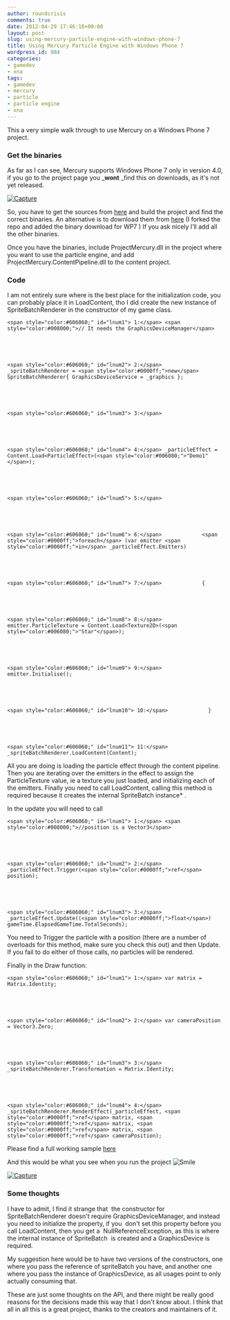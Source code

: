 ```yaml
---
author: roundcrisis
comments: true
date: 2012-04-29 17:46:18+00:00
layout: post
slug: using-mercury-particle-engine-with-windows-phone-7
title: Using Mercury Particle Engine with Windows Phone 7
wordpress_id: 984
categories:
- gamedev
- xna
tags:
- gamedev
- mercury
- particle
- particle engine
- xna
---
```


This a very simple walk through to use Mercury on a Windows Phone 7 project.


### Get the binaries


As far as I can see, Mercury supports Windows Phone 7 only in version 4.0, if you go to the project page you _**wont** _find this on downloads, as it's not yet released.

[![Capture](http://roundcrisis.files.wordpress.com/2012/04/capture6.png)](http://mpe.codeplex.com/releases)

So, you have to get the sources from [here](http://mpe.codeplex.com/SourceControl/list/changesets) and build the project and find the correct binaries. An alternative is to download them from [here](https://github.com/downloads/Andrea/MercuryParticleEngine/Mercury.4.0_WindowsPhone.zip) (I forked the repo and added the binary download for WP7 ) If you ask nicely I’ll add all the other binaries.

Once you have the binaries, include ProjectMercury.dll in the project where you want to use the particle engine, and add ProjectMercury.ContentPipeline.dll to the content project.


### Code


I am not entirely sure where is the best place for the initialization code, you can probably place it in LoadContent, tho I did create the new instance of SpriteBatchRenderer in the constructor of my game class.







    
    <span style="color:#606060;" id="lnum1"> 1:</span> <span style="color:#008000;">// It needs the GraphicsDeviceManager</span>




    
    <span style="color:#606060;" id="lnum2"> 2:</span> _spriteBatchRenderer = <span style="color:#0000ff;">new</span> SpriteBatchRenderer{ GraphicsDeviceService = _graphics };




    
    <span style="color:#606060;" id="lnum3"> 3:</span>




    
    <span style="color:#606060;" id="lnum4"> 4:</span> _particleEffect = Content.Load<ParticleEffect>(<span style="color:#006080;">"Demo1"</span>);




    
    <span style="color:#606060;" id="lnum5"> 5:</span>




    
    <span style="color:#606060;" id="lnum6"> 6:</span>             <span style="color:#0000ff;">foreach</span> (var emitter <span style="color:#0000ff;">in</span> _particleEffect.Emitters)




    
    <span style="color:#606060;" id="lnum7"> 7:</span>             {




    
    <span style="color:#606060;" id="lnum8"> 8:</span>                 emitter.ParticleTexture = Content.Load<Texture2D>(<span style="color:#006080;">"Star"</span>);




    
    <span style="color:#606060;" id="lnum9"> 9:</span>                 emitter.Initialise();




    
    <span style="color:#606060;" id="lnum10"> 10:</span>             }




    
    <span style="color:#606060;" id="lnum11"> 11:</span>             _spriteBatchRenderer.LoadContent(Content);










All you are doing is loading the particle effect through the content pipeline. Then you are iterating over the emitters in the effect to assign the ParticleTexture value, ie a texture you just loaded, and initializing each of the emitters. Finally you need to call LoadContent, calling this method is required because it creates the internal SpriteBatch instance* .

In the update you will need to call







    
    <span style="color:#606060;" id="lnum1"> 1:</span> <span style="color:#008000;">//position is a Vector3</span>




    
    <span style="color:#606060;" id="lnum2"> 2:</span> _particleEffect.Trigger(<span style="color:#0000ff;">ref</span> position);




    
    <span style="color:#606060;" id="lnum3"> 3:</span> _particleEffect.Update((<span style="color:#0000ff;">float</span>) gameTime.ElapsedGameTime.TotalSeconds);










You need to Trigger the particle with a position (there are a number of overloads for this method, make sure you check this out) and then Update. If you fail to do either of those calls, no particles will be rendered.

Finally in the Draw function:







    
    <span style="color:#606060;" id="lnum1"> 1:</span> var matrix = Matrix.Identity;




    
    <span style="color:#606060;" id="lnum2"> 2:</span> var cameraPosition = Vector3.Zero;




    
    <span style="color:#606060;" id="lnum3"> 3:</span> _spriteBatchRenderer.Transformation = Matrix.Identity;




    
    <span style="color:#606060;" id="lnum4"> 4:</span> _spriteBatchRenderer.RenderEffect(_particleEffect, <span style="color:#0000ff;">ref</span> matrix, <span style="color:#0000ff;">ref</span> matrix, <span style="color:#0000ff;">ref</span> matrix, <span style="color:#0000ff;">ref</span> cameraPosition);










Please find a full working sample [here](https://github.com/Andrea/MercuryParticleEngineWP7Sample)

And this would be what you see when you run the project ![Smile](http://roundcrisis.files.wordpress.com/2012/04/wlemoticon-smile1.png)

[![Capture](http://roundcrisis.files.wordpress.com/2012/04/capture_thumb6.png)](http://roundcrisis.files.wordpress.com/2012/04/capture7.png)


### Some thoughts


I have to admit, I find it strange that  the constructor for SpriteBatchRenderer doesn't require GraphicsDeviceManager, and instead you need to initialize the property, if you  don't set this property before you call LoadContent, then you get a  NullReferenceException, as this is where the internal instance of SpriteBatch  is created and a GraphicsDevice is required.

My suggestion here would be to have two versions of the constructors, one where you pass the reference of spriteBatch you have, and another one where you pass the instance of GraphicsDevice, as all usages point to only actually consuming that.

These are just some thoughts on the API, and there might be really good reasons for the decisions made this way that I don't know about. I think that all in all this is a great project, thanks to the creators and maintainers of it.

